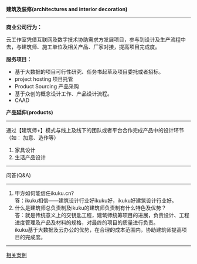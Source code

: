 **建筑及装修(architectures and interior decoration)**  

------------


**商业公司行为：**  

云工作室凭借互联网及数字技术协助需求方发展项目，参与到设计及生产流程中去，与建筑师、施工单位及相关产品、厂家对接，提高项目完成度。

**服务项目：**  
* 基于大数据的项目可行性研究、任务书起草及项目委托或者招标。
* project hosting 项目托管 
* Product Sourcing 产品采购 
* 基于众创的概念设计工作、产品设计流程。 
* CAAD 


**产品延伸(products)**  

------------
通过【建筑师+】模式与线上及线下的团队或者平台合作完成产品中的设计环节（如： 加意、造作等）

1. 家具设计  
2. 生活产品设计  


------------

问答(Q&A)

----------------

1. 甲方如何能信任ikuku.cn?  
    答：ikuku相信——建筑设计行业好ikuku好，ikuku好建筑设计行业好。
2. 什么是建筑师总负责制及ikuku的建筑师负责制有什么特色及优势？  
   答：就是传统意义上的交钥匙工程，建筑师统筹项目的进展，负责设计、工程进度管理及产品及材料的规格，对最终的项目的质量进行负责。  
ikuku基于大数据及云办公的优势，在合理的成本范围内，协助建筑师提高项目的完成度。





------------

[相关案例](cases.md)

